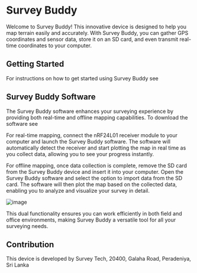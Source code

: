 # Survey Buddy
Welcome to Survey Buddy! This innovative device is designed to help you map terrain easily and accurately. With Survey Buddy, you can gather GPS coordinates and sensor data, store it on an SD card, and even transmit real-time coordinates to your computer.

## Getting Started
For instructions on how to get started using Survey Buddy see 

## Survey Buddy Software
The Survey Buddy software enhances your surveying experience by providing both real-time and offline mapping capabilities. To download the software see 

For real-time mapping, connect the nRF24L01 receiver module to your computer and launch the Survey Buddy software. The software will automatically detect the receiver and start plotting the map in real time as you collect data, allowing you to see your progress instantly.

For offline mapping, once data collection is complete, remove the SD card from the Survey Buddy device and insert it into your computer. Open the Survey Buddy software and select the option to import data from the SD card. The software will then plot the map based on the collected data, enabling you to analyze and visualize your survey in detail.

![image](https://github.com/sandunikalakmali/SurveyBuddy/assets/99821945/f25f037c-83b1-4443-b606-98949a56971a)

This dual functionality ensures you can work efficiently in both field and office environments, making Survey Buddy a versatile tool for all your surveying needs.

## Contribution
This device is developed by Survey Tech, 20400, Galaha Road, Peradeniya, Sri Lanka

